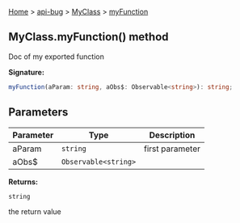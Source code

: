 [Home](./index) &gt; [api-bug](./api-bug.md) &gt; [MyClass](./api-bug.myclass.md) &gt; [myFunction](./api-bug.myclass.myfunction.md)

## MyClass.myFunction() method

Doc of my exported function

<b>Signature:</b>

```typescript
myFunction(aParam: string, aObs$: Observable<string>): string;
```

## Parameters

|  Parameter | Type | Description |
|  --- | --- | --- |
|  aParam | `string` | first parameter |
|  aObs$ | `Observable<string>` |  |

<b>Returns:</b>

`string`

the return value

